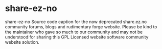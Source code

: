 # share-ez-no

share-ez-no Source code caption for the now deprecated share.ez.no community forums, blogs and rudimentary forge website. Please be kind to the maintainer who gave so much to our community and may not be understood for sharing this GPL Licensed website software community website solution.
